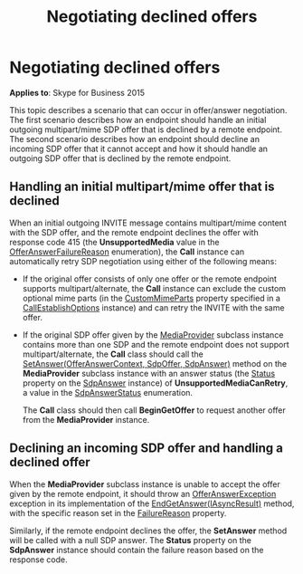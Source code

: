 ﻿---
title: Negotiating declined offers
TOCTitle: Negotiating declined offers
ms:assetid: bbca6041-4d98-4d0f-b81d-8978939fbaef
ms:mtpsurl: https://msdn.microsoft.com/en-us/library/Dn466100(v=office.16)
ms:contentKeyID: 65240021
ms.date: 07/27/2015
mtps_version: v=office.16
---

# Negotiating declined offers

**Applies to**: Skype for Business 2015

This topic describes a scenario that can occur in offer/answer negotiation. The first scenario describes how an endpoint should handle an initial outgoing multipart/mime SDP offer that is declined by a remote endpoint. The second scenario describes how an endpoint should decline an incoming SDP offer that it cannot accept and how it should handle an outgoing SDP offer that is declined by the remote endpoint.

## Handling an initial multipart/mime offer that is declined

When an initial outgoing INVITE message contains multipart/mime content with the SDP offer, and the remote endpoint declines the offer with response code 415 (the **UnsupportedMedia** value in the [OfferAnswerFailureReason](https://msdn.microsoft.com/en-us/library/hh348371\(v=office.16\)) enumeration), the **Call** instance can automatically retry SDP negotiation using either of the following means:

- If the original offer consists of only one offer or the remote endpoint supports multipart/alternate, the **Call** instance can exclude the custom optional mime parts (in the [CustomMimeParts](https://msdn.microsoft.com/en-us/library/hh348612\(v=office.16\)) property specified in a [CallEstablishOptions](https://msdn.microsoft.com/en-us/library/hh381079\(v=office.16\)) instance) and can retry the INVITE with the same offer.

- If the original SDP offer given by the [MediaProvider](https://docs.microsoft.com/dotnet/api/microsoft.rtc.collaboration.componentmodel.mediaprovider?view=ucma-api) subclass instance contains more than one SDP and the remote endpoint does not support multipart/alternate, the **Call** class should call the [SetAnswer(OfferAnswerContext, SdpOffer, SdpAnswer)](https://msdn.microsoft.com/en-us/library/hh382509\(v=office.16\)) method on the **MediaProvider** subclass instance with an answer status (the [Status](https://msdn.microsoft.com/en-us/library/hh382499\(v=office.16\)) property on the [SdpAnswer](https://msdn.microsoft.com/en-us/library/hh349319\(v=office.16\)) instance) of **UnsupportedMediaCanRetry**, a value in the [SdpAnswerStatus](https://msdn.microsoft.com/en-us/library/hh383245\(v=office.16\)) enumeration.
    
  The **Call** class should then call **BeginGetOffer** to request another offer from the **MediaProvider** instance.

## Declining an incoming SDP offer and handling a declined offer

When the **MediaProvider** subclass instance is unable to accept the offer given by the remote endpoint, it should throw an [OfferAnswerException](https://msdn.microsoft.com/en-us/library/hh382722\(v=office.16\)) exception in its implementation of the [EndGetAnswer(IAsyncResult)](https://msdn.microsoft.com/en-us/library/hh383856\(v=office.16\)) method, with the specific reason set in the [FailureReason](https://msdn.microsoft.com/en-us/library/hh384728\(v=office.16\)) property. 

Similarly, if the remote endpoint declines the offer, the **SetAnswer** method will be called with a null SDP answer. The **Status** property on the **SdpAnswer** instance should contain the failure reason based on the response code.

